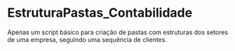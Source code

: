 # EstruturaPastas_Contabilidade
 
Apenas um script básico para criação de pastas com estruturas dos setores de uma empresa, seguindo uma sequëncia de clientes.
